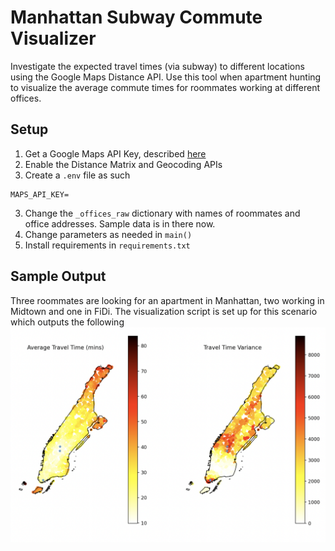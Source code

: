 # Manhattan Subway Commute Visualizer

Investigate the expected travel times (via subway) to different locations using the Google Maps Distance API. Use this tool when apartment hunting to visualize the average commute times for roommates working at different offices.

## Setup
1. Get a Google Maps API Key, described [here](https://developers.google.com/maps/documentation/javascript/get-api-key)
2. Enable the Distance Matrix and Geocoding APIs
2. Create a `.env` file as such
```
MAPS_API_KEY=
```
3. Change the `_offices_raw` dictionary with names of roommates and office addresses. Sample data is in there now.
4. Change parameters as needed in `main()`
5. Install requirements in `requirements.txt` 

## Sample Output
Three roommates are looking for an apartment in Manhattan, two working in Midtown and one in FiDi. The visualization script is set up for this scenario which outputs the following
![plot](resources/images/test-case.png)